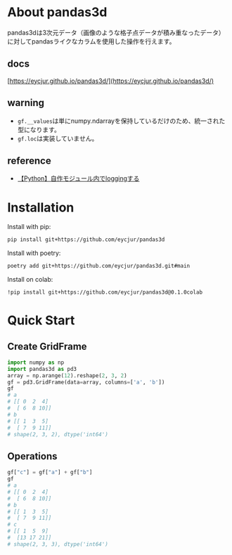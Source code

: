 # About pandas3d
pandas3dは3次元データ（画像のような格子点データが積み重なったデータ）に対してpandasライクなカラムを使用した操作を行えます。

## docs
[https://eycjur.github.io/pandas3d/](https://eycjur.github.io/pandas3d/)

## warning
- `gf.__values`は単にnumpy.ndarrayを保持しているだけのため、統一された型になります。
- `gf.loc`は実装していません。

## reference
- [【Python】自作モジュール内でloggingする](https://qiita.com/Esfahan/items/275b0f124369ccf8cf18)
    
# Installation
Install with pip:
```bash
pip install git+https://github.com/eycjur/pandas3d
```

Install with poetry:
```bash
poetry add git+https://github.com/eycjur/pandas3d.git#main
```

Install on colab:
```bash
!pip install git+https://github.com/eycjur/pandas3d@0.1.0colab
```

# Quick Start
## Create GridFrame
```python
import numpy as np
import pandas3d as pd3
array = np.arange(12).reshape(2, 3, 2)
gf = pd3.GridFrame(data=array, columns=['a', 'b'])
gf
# a
# [[ 0  2  4]
#  [ 6  8 10]]
# b
# [[ 1  3  5]
#  [ 7  9 11]]
# shape(2, 3, 2), dtype('int64')
```

## Operations
```python
gf["c"] = gf["a"] + gf["b"]
gf
# a
# [[ 0  2  4]
#  [ 6  8 10]]
# b
# [[ 1  3  5]
#  [ 7  9 11]]
# c
# [[ 1  5  9]
#  [13 17 21]]
# shape(2, 3, 3), dtype('int64')
```
